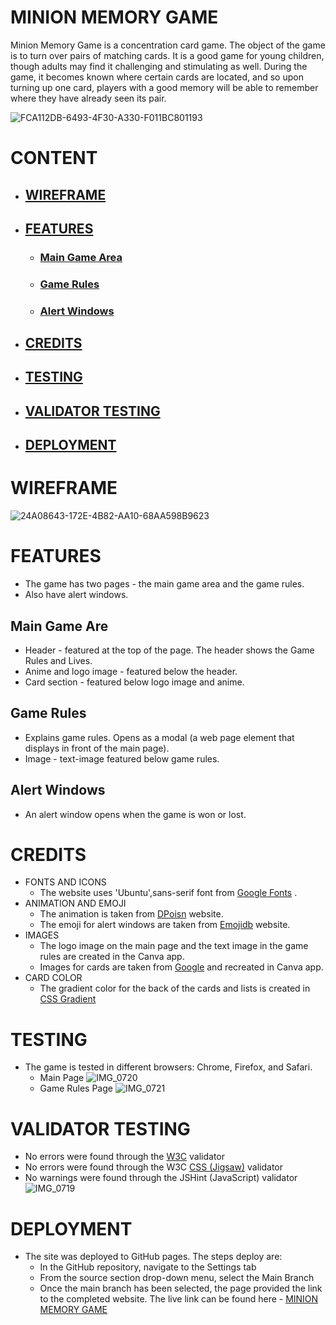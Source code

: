 # MINION MEMORY GAME
Minion Memory Game is a concentration card game. The object of the game is to turn over pairs of matching cards. It is a good game for young children, though adults may find it challenging and stimulating as well. During the game, it becomes known where certain cards are located, and so upon turning up one card, players with a good memory will be able to remember where they have already seen its pair.

![FCA112DB-6493-4F30-A330-F011BC801193](https://github.com/Indrakens/minion-memory-game/assets/127971416/dd6a28ed-4633-4fbb-ba50-2cb591e0319b)

# CONTENT
* ## [WIREFRAME](https://github.com/Indrakens/minion-memory-game#wireframe-1)
* ## [FEATURES](https://github.com/Indrakens/minion-memory-game#features-1)
   * ### [Main Game Area](https://github.com/Indrakens/minion-memory-game#main-game-are)
   * ### [Game Rules](https://github.com/Indrakens/minion-memory-game#game-rules-1)
   * ### [Alert Windows](https://github.com/Indrakens/minion-memory-game#alert-windows-1)
* ## [CREDITS](https://github.com/Indrakens/minion-memory-game#credits-1)
* ## [TESTING](https://github.com/Indrakens/minion-memory-game#testing-1)
* ## [VALIDATOR TESTING](https://github.com/Indrakens/minion-memory-game#validator-testing-1)
* ## [DEPLOYMENT](https://github.com/Indrakens/minion-memory-game#deployment-1)

# WIREFRAME
![24A08643-172E-4B82-AA10-68AA598B9623](https://github.com/Indrakens/minion-memory-game/assets/127971416/521a3edc-1f01-4c5d-9dbc-22ccfd840af1)

# FEATURES
* The game has two pages - the main game area and the game rules. 
* Also have alert windows.
## Main Game Are
* Header - featured at the top of the page. The header shows the Game Rules and Lives.
* Anime and logo image - featured below the header.
* Card section - featured below logo image and anime.
## Game Rules
* Explains game rules. Opens as a modal (a web page element that displays in front of the main page).
* Image - text-image featured below game rules.
## Alert Windows
* An alert window opens when the game is won or lost.

# CREDITS
* FONTS AND ICONS
  * The website uses 'Ubuntu',sans-serif font from [Google Fonts]( https://fonts.google.com/ ) .
* ANIMATION AND EMOJI
  * The animation is taken from [DPoisn]( https://dpoisn.com/images/faces/minions.php ) website.
  * The emoji for alert windows are taken from [Emojidb]( https://emojidb.org/ ) website.
* IMAGES
  * The logo image on the main page and the text image in the game rules are created in the Canva app.
  * Images for cards are taken from [Google]( https://www.google.com/ ) and recreated in Canva app.
* CARD COLOR
  * The gradient color for the back of the cards and lists is created in [CSS Gradient]( https://cssgradient.io/ )

# TESTING
* The game is tested in different browsers: Chrome, Firefox, and Safari.
  * Main Page ![IMG_0720](https://github.com/Indrakens/minion-memory-game/assets/127971416/55d7a30e-f823-4f18-89fc-3f6e5cd49c05)
  * Game Rules Page ![IMG_0721](https://github.com/Indrakens/minion-memory-game/assets/127971416/20f6ba09-2db7-48c0-8357-86964d36d15b)

# VALIDATOR TESTING
* No errors were found through the [W3C](https://validator.w3.org/nu/?doc=https%3A%2F%2Findrakens.github.io%2Fminion-memory-game%2F) validator
* No errors were found through the W3C [CSS (Jigsaw)](https://jigsaw.w3.org/css-validator/validator?uri=https%3A%2F%2Findrakens.github.io%2Fminion-memory-game%2F&profile=css3svg&usermedium=all&warning=1&vextwarning=&lang=en
) validator
* No warnings were found through the JSHint (JavaScript) validator
![IMG_0719](https://github.com/Indrakens/minion-memory-game/assets/127971416/6bef6d66-b0c2-4c98-92c6-9c421ad9e96a)

# DEPLOYMENT
* The site was deployed to GitHub pages. The steps deploy are:
   *  In the GitHub repository, navigate to the Settings tab
   *  From the source section drop-down menu, select the Main Branch 
   *  Once the main branch has been selected, the page provided the link to the completed website.
   The live link can be found here - [MINION MEMORY GAME](https://indrakens.github.io/minion-memory-game/)
